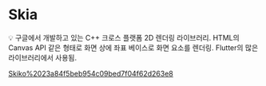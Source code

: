 # Skia

<aside>
💡 구글에서 개발하고 있는 C++ 크로스 플랫폼 2D 렌더링 라이브러리.
HTML의 Canvas API 같은 형태로 화면 상에 좌표 베이스로 화면 요소를 렌더링.
Flutter의 많은 라이브러리에서 사용됨.

</aside>

[Skiko%2023a84f5beb954c09bed7f04f62d263e8](Skiko%2023a84f5beb954c09bed7f04f62d263e8)